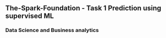 ##  The-Spark-Foundation - Task 1 Prediction using supervised ML
### Data Science and Business analytics


